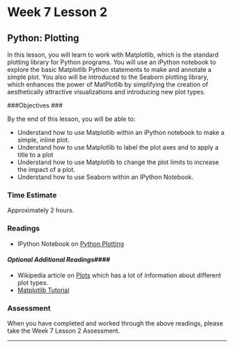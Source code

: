 # Week 7 Lesson 2 #
## Python: Plotting ##

In this lesson, you will learn to work with Matplotlib, which is the
standard plotting library for Python programs.  You will use an iPython
notebook to explore the basic Matplotlib Python statements to make and
annotate a simple plot. You also will be introduced to the Seaborn
plotting library, which enhances the power of MatPlotlib by simplifying
the creation of aesthetically attractive visualizations and introducing
new plot types.

###Objectives ###

By the end of this lesson, you will be able to:

- Understand how to use Matplotlib within an iPython notebook to make a simple, inline plot.
- Understand how to use Matplotlib to label the plot axes and to apply a title to a plot
- Understand how to use Matplotlib to change the plot limits to increase the impact of a plot.
- Understand how to use Seaborn within an IPython Notebook.

### Time Estimate ###

Approximately 2 hours.

### Readings ####

- IPython Notebook on [Python Plotting](notebooks/info490w7l2.ipynb)

#### *Optional Additional Readings*####

- Wikipedia article on [Plots][plt] which has a lot of information about different plot types.
- [Matplotlib Tutorial](http://matplotlib.org/users/pyplot_tutorial.html)


### Assessment ###

When you have completed and worked through the above readings, please take the Week 7 Lesson 2 Assessment.

-----
[plt]: https://en.wikipedia.org/wiki/Plot_(graphics)